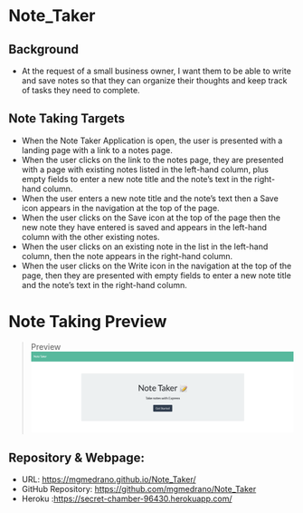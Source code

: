 # Note_Taker

## Background
- At the request of a small business owner, I want them to be able to write and save notes so that they can organize their thoughts and keep track of tasks they need to complete. 

## Note Taking Targets
- When the Note Taker Application is open, the user is presented with a landing page with a link to a notes page.
- When the user clicks on the link to the notes page, they are presented with a page with existing notes listed in the left-hand column, plus empty fields to enter a new note title and the note’s text in the right-hand column.
- When the user enters a new note title and the note’s text
then a Save icon appears in the navigation at the top of the page.
- When the user clicks on the Save icon at the top of the page then the new note they have entered is saved and appears in the left-hand column with the other existing notes.
- When the user clicks on an existing note in the list in the left-hand column, then the note appears in the right-hand column.
- When the user clicks on the Write icon in the navigation at the top of the page, then they are presented with empty fields to enter a new note title and the note’s text in the right-hand column.

# Note Taking Preview 
> Preview ![Note Taker](Assets/Note.Taker.png) 

## Repository & Webpage:
- URL: https://mgmedrano.github.io/Note_Taker/
- GitHub Repository: https://github.com/mgmedrano/Note_Taker
- Heroku :https://secret-chamber-96430.herokuapp.com/